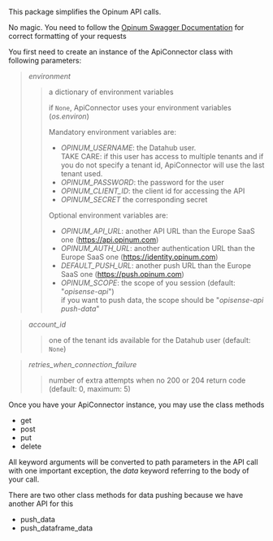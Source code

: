This package simplifies the Opinum API calls.

No magic. You need to follow the [Opinum Swagger Documentation](https://api.opinum.com) for correct formatting of your requests

You first need to create an instance of the ApiConnector class with following parameters:

> _environment_
> > a dictionary of environment variables
> >
> > if `None`, ApiConnector uses your environment variables (_os.environ_)
> >
> > Mandatory environment variables are:
> >
> > * _OPINUM_USERNAME_: the Datahub user. <br>
> > TAKE CARE: if this user has access to multiple tenants and if you do not specify a tenant id,
> > ApiConnector will use the last tenant used.
> > * _OPINUM_PASSWORD_: the password for the user
> > * _OPINUM_CLIENT_ID_: the client id for accessing the API
> > * _OPINUM_SECRET_ the corresponding secret
> > 
> > Optional environment variables are:
> >
> > * _OPINUM_API_URL_: another API URL than the Europe SaaS one (https://api.opinum.com)
> > * _OPINUM_AUTH_URL_: another authentication URL than the Europe SaaS one (https://identity.opinum.com)
> > * _DEFAULT_PUSH_URL_: another push URL than the Europe SaaS one (https://push.opinum.com)
> > * _OPINUM_SCOPE_: the scope of you session (default: "_opisense-api_")<br>
> > if you want to push data, the scope should be "_opisense-api push-data_"

> _account_id_
> > one of the tenant ids available for the Datahub user (default: `None`)

> _retries_when_connection_failure_
> > number of extra attempts when no 200 or 204 return code (default: 0, maximum: 5)

Once you have your ApiConnector instance, you may use the class methods

* get
* post
* put
* delete

All keyword arguments will be converted to path parameters in the API call with one important exception,
the _data_ keyword referring to the body of your call.

There are two other class methods for data pushing because we have another API for this

* push_data
* push_dataframe_data

